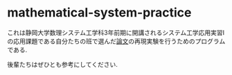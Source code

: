 # mathematical-system-practice

これは静岡大学数理システム工学科3年前期に開講されるシステム工学応用実習Ⅰの応用課題である自分たちの班で選んだ[論文](http://downloads.hindawi.com/journals/jam/2014/590358.pdf)の再現実験を行うためのプログラムである.

後輩たちはぜひとも参考にしてください.
